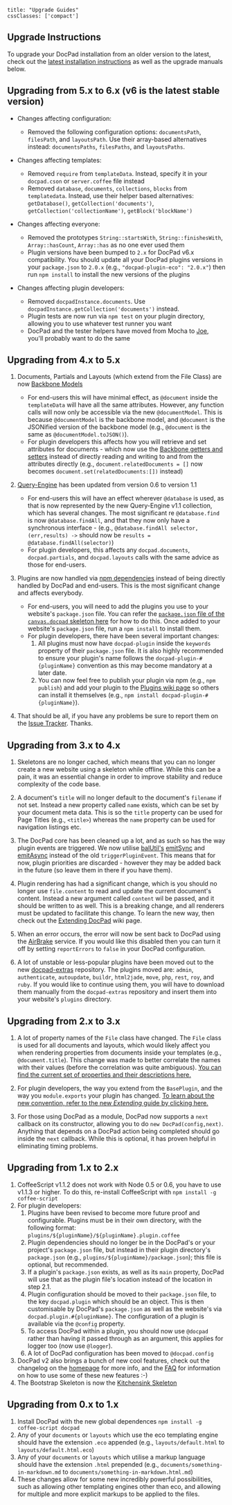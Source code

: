```
title: "Upgrade Guides"
cssClasses: ['compact']
```


## Upgrade Instructions

To upgrade your DocPad installation from an older version to the latest, check out the [latest installation instructions](https://docpad.org/docs/install) as well as the upgrade manuals below.


## Upgrading from 5.x to 6.x (v6 is the latest stable version)

- Changes affecting configuration:
	- Removed the following configuration options: `documentsPath`, `filesPath`, and `layoutsPath`. Use their array-based alternatives instead: `documentsPaths`, `filesPaths`, and `layoutsPaths`.

- Changes affecting templates:
	- Removed `require` from `templateData`. Instead, specify it in your `docpad.cson` or `server.coffee` file instead
	- Removed `database`, `documents`, `collections`, `blocks` from `templatedata`. Instead, use their helper based alternatives: `getDatabase()`, `getCollection('documents')`, `getCollection('collectionName')`, `getBlock('blockName')`

- Changes affecting everyone:
	- Removed the prototypes `String::startsWith`, `String::finishesWith`, `Array::hasCount`, `Array::has` as no one ever used them
	- Plugin versions have been bumped to `2.x` for DocPad v6.x compatibility. You should update all your DocPad plugins versions in your `package.json` to `2.0.x` (e.g., `"docpad-plugin-eco": "2.0.x"`) then run `npm install` to install the new versions of the plugins

- Changes affecting plugin developers:
	- Removed `docpadInstance.documents`. Use `docpadInstance.getCollection('documents')` instead.
	- Plugin tests are now run via `npm test` on your plugin directory, allowing you to use whatever test runner you want
	- DocPad and the tester helpers have moved from Mocha to [Joe](http://github.com/bevry/joe), you'll probably want to do the same


## Upgrading from 4.x to 5.x

1. Documents, Partials and Layouts (which extend from the File Class) are now [Backbone Models](http://backbonejs.org/#Model)
	- For end-users this will have minimal effect, as `@document` inside the `templateData` will have all the same attributes. However, any function calls will now only be accessible via the new `@documentModel`. This is because `@documentModel` is the backbone model, and `@document` is the JSONified version of the backbone model (e.g., `@document` is the same as `@documentModel.toJSON()`).
	- For plugin developers this affects how you will retrieve and set attributes for documents - which now use the [Backbone getters and setters](http://backbonejs.org/#Model-get) instead of directly reading and writing to and from the attributes directly (e.g., `document.relatedDocuments = []` now becomes `document.set(relatedDocuments:[])` instead)

2. [Query-Engine](https://github.com/bevry/query-engine) has been updated from version 0.6 to version 1.1
	- For end-users this will have an effect wherever `@database` is used, as that is now represented by the new Query-Engine v1.1 collection, which has several changes. The most significant re `@database.find` is now `@database.findAll`, and that they now only have a synchronous interface - (e.g., `@database.findAll selector, (err,results) ->` should now be `results = @database.findAll(selector)`)
	- For plugin developers, this affects any `docpad.documents`, `docpad.partials`, and `docpad.layouts` calls with the same advice as those for end-users.

3. Plugins are now handled via [npm dependencies](https://docs.npmjs.com/getting-started/installing-npm-packages-locally) instead of being directly handled by DocPad and end-users. This is the most significant change and affects everybody.
	- For end-users, you will need to add the plugins you use to your website's `package.json` file. You can refer the [`package.json` file of the `canvas.docpad` skeleton here](https://github.com/bevry/canvas.docpad/blob/docpad-5.x/package.json#L30-43) for how to do this. Once added to your website's `package.json` file, run a `npm install` to install them.
	- For plugin developers, there have been several important changes:
		1. All plugins must now have `docpad-plugin` inside the `keywords` property of their `package.json` file. It is also highly recommended to ensure your plugin's name follows the `docpad-plugin-#{pluginName}` convention as this may become mandatory at a later date.
		2. You can now feel free to publish your plugin via npm (e.g., `npm publish`) and add your plugin to the [Plugins wiki page](https://docpad.org/docs/plugins) so others can install it themselves (e.g., `npm install docpad-plugin-#{pluginName}`).

4. That should be all, if you have any problems be sure to report them on the [Issue Tracker](/issues). Thanks.


## Upgrading from 3.x to 4.x

1. Skeletons are no longer cached, which means that you can no longer create a new website using a skeleton while offline. While this can be a pain, it was an essential change in order to improve stability and reduce complexity of the code base.

2. A document's `title` will no longer default to the document's `filename` if not set. Instead a new property called `name` exists, which can be set by your document meta data. This is so the `title` property can be used for Page Titles (e.g., `<title>`) whereas the `name` property can be used for navigation listings etc.

3. The DocPad core has been cleaned up a lot, and as such so has the way plugin events are triggered. We now utilise [balUtil's](https://github.com/balupton/bal-util.npm) [emitSync](https://github.com/balupton/bal-util.npm/blob/master/lib/events.coffee#L257) and [emitAsync](https://github.com/balupton/bal-util.npm/blob/master/lib/events.coffee#L241) instead of the old `triggerPluginEvent`. This means that for now, plugin priorities are discarded - however they may be added back in the future (so leave them in there if you have them).

4. Plugin rendering has had a significant change, which is you should no longer use `file.content` to read and update the current document's content. Instead a new argument called `content` wil be passed, and it should be written to as well. This is a breaking change, and all renderers must be updated to facilitate this change. To learn the new way, then check out the [Extending DocPad](https://docpad.org/docs/extend) wiki page.

5. When an error occurs, the error will now be sent back to DocPad using the [AirBrake](http://airbrake.io/) service. If you would like this disabled then you can turn it off by setting `reportErrors` to `false` in your DocPad configuration.

6. A lot of unstable or less-popular plugins have been moved out to the new [docpad-extras](https://github.com/bevry/docpad-extras) repository. The plugins moved are: `admin`, `authenticate`, `autoupdate`, `buildr`, `html2jade`, `move`, `php`, `rest`, `roy`, and `ruby`. If you would like to continue using them, you will have to download them manually from the `docpad-extras` repository and insert them into your website's `plugins` directory.


## Upgrading from 2.x to 3.x

1. A lot of property names of the `File` class have changed. The `File` class is used for all documents and layouts, which would likely affect you when rendering properties from documents inside your templates (e.g., `@document.title`). This change was made to better correlate the names with their values (before the correlation was quite ambiguous). [You can find the current set of properties and their descriptions here.](https://github.com/bevry/docpad/blob/master/lib/file.coffee#L12)

2. For plugin developers, the way you extend from the `BasePlugin`, and the way you `module.exports` your plugin has changed. [To learn about the new convention, refer to the new _Extending_ guide by clicking here.](https://docpad.org/docs/extend)

3. For those using DocPad as a module, DocPad now supports a `next` callback on its constructor, allowing you to do `new DocPad(config,next)`. Anything that depends on a DocPad action being completed should go inside the `next` callback. While this is optional, it has proven helpful in eliminating timing problems.

## Upgrading from 1.x to 2.x

1. CoffeeScript v1.1.2 does not work with Node 0.5 or 0.6, you have to use v1.1.3 or higher. To do this, re-install CoffeeScript with `npm install -g coffee-script`
2. For plugin developers:
	1. Plugins have been revised to become more future proof and configurable. Plugins must be in their own directory, with the following format: `plugins/${pluginName}/${pluginName}.plugin.coffee`
	2. Plugin dependencies should no longer be in the DocPad's or your project's `package.json` file, but instead in their plugin directory's `package.json` (e.g., `plugins/${pluginName}/package.json`); this file is optional, but recommended.
	3. If a plugin's `package.json` exists, as well as its `main` property, DocPad will use that as the plugin file's location instead of the location in step 2.1.
	4. Plugin configuration should be moved to their `package.json` file, to the key `docpad.plugin` which should be an object. This is then customisable by DocPad's `package.json` as well as the website's via `docpad.plugin.#{pluginName}`. The configuration of a plugin is available via the `@config` property.
	5. To access DocPad within a plugin, you should now use `@docpad` rather than having it passed through as an argument, this applies for logger too (now use `@logger`).
	6. A lot of DocPad configuration has been moved to `@docpad.config`
3. DocPad v2 also brings a bunch of new cool features, check out the changelog on the [homepage](https://github.com/balupton/docpad) for more info, and the [FAQ](https://github.com/balupton/docpad/wiki/FAQ) for information on how to use some of these new features :-)
4. The Bootstrap Skeleton is now the [Kitchensink Skeleton](https://github.com/balupton/kitchensink.docpad)


## Upgrading from 0.x to 1.x

1. Install DocPad with the new global dependences `npm install -g coffee-script docpad`
2. Any of your `documents` or `layouts` which use the eco templating engine should have the extension `.eco` appended (e.g., `layouts/default.html` to `layouts/default.html.eco`)
3. Any of your `documents` or `layouts` which utilise a markup language should have the extension `.html` prepended (e.g., `documents/something-in-markdown.md` to `documents/something-in-markdown.html.md`)
4. These changes allow for some new incredibly powerful possibilities, such as allowing other templating engines other than eco, and allowing for multiple and more explicit markups to be applied to the files.